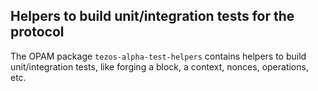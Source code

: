 ## Helpers to build unit/integration tests for the protocol

The OPAM package `tezos-alpha-test-helpers` contains helpers to build unit/integration tests, like forging a block, a context, nonces, operations, etc.

